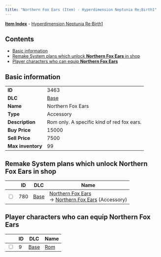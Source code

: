 ```yaml
---
title: "Northern Fox Ears (Item) - Hyperdimension Neptunia Re;Birth1"
---
```


[**Item Index**](/neptunia/rb1/item/index.html) - [Hyperdimension Neptunia Re;Birth1](/neptunia/rb1)

## Contents

- [Basic information](#basic-information)
- [Remake System plans which unlock **Northern Fox Ears** in shop](#remake-system-plans-which-unlock-northern-fox-ears-in-shop)
- [Player characters who can equip **Northern Fox Ears**](#player-characters-who-can-equip-northern-fox-ears)

## Basic information

|   |   |
| -- | -- |
| **ID** | 3463 |
| **DLC** | [Base](/neptunia/rb1/dlc/1-base.html) |
| **Name** | Northern Fox Ears |
| **Type** | Accessory |
| **Description** | Rom only. A specific kind of red fox ears. |
| **Buy Price** | 15000 |
| **Sell Price** | 7500 |
| **Max inventory** | 99 |

## Remake System plans which unlock **Northern Fox Ears** in shop

|    | ID | DLC | Name |
| -- | -- | --- | ---- |
| <input type="checkbox" id="rb1-remake-1-780" class="trackbox" /> | 780 | [Base](/neptunia/rb1/dlc/1-base.html) | [Northern Fox Ears](/neptunia/rb1/remake/1-780-northern-fox-ears.html)<br />→ [Northern Fox Ears](/neptunia/rb1/item/1-3463-northern-fox-ears.html) (Accessory) |

## Player characters who can equip **Northern Fox Ears**

|    | ID | DLC | Name |
| -- | -- | --- | ---- |
| <input type="checkbox" id="rb1-player-1-9" class="trackbox" /> | 9 | [Base](/neptunia/rb1/dlc/1-base.html) | [Rom](/neptunia/rb1/player/1-9-rom.html) |